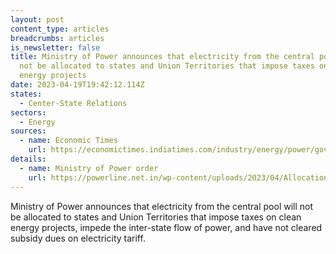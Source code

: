 ```yaml
---
layout: post
content_type: articles
breadcrumbs: articles
is_newsletter: false
title: Ministry of Power announces that electricity from the central pool will
  not be allocated to states and Union Territories that impose taxes on clean
  energy projects
date: 2023-04-19T19:42:12.114Z
states:
  - Center-State Relations
sectors:
  - Energy
sources:
  - name: Economic Times
    url: https://economictimes.indiatimes.com/industry/energy/power/govt-sets-criteria-for-allocation-of-power-from-central-pool-to-states-uts/articleshow/99297037.cms?from=mdr
details:
  - name: Ministry of Power order
    url: https://powerline.net.in/wp-content/uploads/2023/04/Allocation-of-Power-from-Unallocated-quota-to-States-UTs-reg.pdf
---
```

Ministry of Power announces that electricity from the central pool will not be allocated to states and Union Territories that impose taxes on clean energy projects, impede the inter-state flow of power, and have not cleared subsidy dues on electricity tariff.
